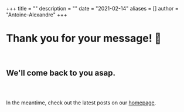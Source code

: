 +++
title = ""
description = ""
date = "2021-02-14"
aliases = []
author = "Antoine-Alexandre"
+++

# Thank you for your message! 🤟
&nbsp;
## We'll come back to you asap.
##### &nbsp; 
In the meantime, check out the latest posts on our [homepage](https://decodetech.eu).

